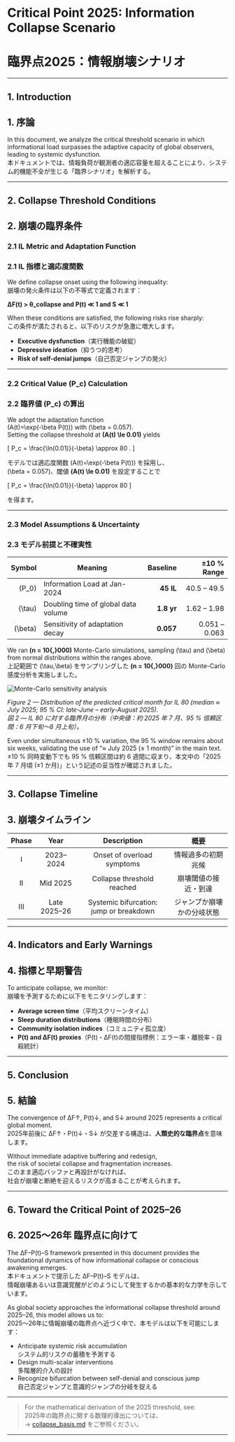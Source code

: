 # Critical Point 2025: Information Collapse Scenario  
# 臨界点2025：情報崩壊シナリオ

---

## 1. Introduction  
## 1. 序論

In this document, we analyze the critical threshold scenario in which informational load surpasses the adaptive capacity of global observers, leading to systemic dysfunction.  
本ドキュメントでは、情報負荷が観測者の適応容量を超えることにより、システム的機能不全が生じる「臨界シナリオ」を解析する。

---

## 2. Collapse Threshold Conditions  
## 2. 崩壊の臨界条件  

### 2.1 IL Metric and Adaptation Function  
### 2.1 IL 指標と適応度関数  

We define collapse onset using the following inequality:  
崩壊の発火条件は以下の不等式で定義されます：  

**ΔF(t) > θ_collapse and P(t) ≪ 1 and S ≪ 1**  

When these conditions are satisfied, the following risks rise sharply:  
この条件が満たされると、以下のリスクが急激に増大します。  

- **Executive dysfunction**（実行機能の破綻）  
- **Depressive ideation**（抑うつ的思考）  
- **Risk of self-denial jumps**（自己否定ジャンプの発火）  

---

### 2.2 Critical Value \(P_c\) Calculation  
### 2.2 臨界値 \(P_c\) の算出  

We adopt the adaptation function  
\(A(t)=\exp(-\beta P(t))\) with \(\beta = 0.057\).  
Setting the collapse threshold at **\(A(t) \le 0.01\)** yields  

\[
P_c = \frac{\ln(0.01)}{-\beta} \approx 80 .
\]

モデルでは適応度関数 \(A(t)=\exp(-\beta P(t))\) を採用し、  
\(\beta = 0.057\)、閾値 **\(A(t) \le 0.01\)** を設定することで  

\[
P_c = \frac{\ln(0.01)}{-\beta} \approx 80
\]

を得ます。  

---

### 2.3 Model Assumptions & Uncertainty  
### 2.3 モデル前提と不確実性  

| Symbol | Meaning | Baseline | ±10 % Range |  
|-------:|---------|---------:|------------:|  
| \(P_0\) | Information Load at Jan-2024 | **45 IL** | 40.5 – 49.5 |  
| \(\tau\) | Doubling time of global data volume | **1.8 yr** | 1.62 – 1.98 |  
| \(\beta\) | Sensitivity of adaptation decay | **0.057** | 0.051 – 0.063 |  

We ran **\(n = 10{,}000\)** Monte-Carlo simulations, sampling \(\tau\) and \(\beta\) from normal distributions within the ranges above.  
上記範囲で \(\tau,\beta\) をサンプリングした **\(n = 10{,}000\)** 回の Monte-Carlo 感度分析を実施しました。  

![Monte-Carlo sensitivity analysis](../assets/critical_month_histogram_v4.png)

*Figure 2 — Distribution of the predicted critical month for IL 80 (median ≈ July 2025; 95 % CI: late-June – early-August 2025).*  
*図 2 — IL 80 に対する臨界月の分布（中央値：約 2025 年 7 月、95 % 信頼区間：6 月下旬〜8 月上旬）。*  

Even under simultaneous ±10 % variation, the 95 % window remains about six weeks, validating the use of “≈ July 2025 (± 1 month)” in the main text.  
±10 % 同時変動下でも 95 % 信頼区間は約 6 週間に収まり、本文中の「2025 年 7 月頃 (±1 か月)」という記述の妥当性が確認されました。  

---

## 3. Collapse Timeline  
## 3. 崩壊タイムライン

| Phase | Year          | Description                                  | 概要                             |
|:-----:|:-------------:|:--------------------------------------------:|:--------------------------------:|
| I     | 2023–2024     | Onset of overload symptoms                   | 情報過多の初期兆候               |
| II    | Mid 2025      | Collapse threshold reached                   | 崩壊閾値の接近・到達             |
| III   | Late 2025–26  | Systemic bifurcation: jump or breakdown      | ジャンプか崩壊かの分岐状態       |

---

## 4. Indicators and Early Warnings  
## 4. 指標と早期警告

To anticipate collapse, we monitor:  
崩壊を予測するために以下をモニタリングします：

- **Average screen time**（平均スクリーンタイム）  
- **Sleep duration distributions**（睡眠時間の分布）  
- **Community isolation indices**（コミュニティ孤立度）  
- **P(t) and ΔF(t) proxies**（P(t)・ΔF(t)の間接指標例：エラー率・離脱率・自殺統計）

---

## 5. Conclusion  
## 5. 結論

The convergence of ΔF↑, P(t)↓, and S↓ around 2025 represents a critical global moment.  
2025年前後に ΔF↑・P(t)↓・S↓ が交差する構造は、**人類史的な臨界点**を意味します。

Without immediate adaptive buffering and redesign,  
the risk of societal collapse and fragmentation increases.  
このまま適応バッファと再設計がなければ、  
社会が崩壊と断絶を迎えるリスクが高まることが考えられます。

---

## 6. Toward the Critical Point of 2025–26  
## 6. 2025〜26年 臨界点に向けて

The ΔF–P(t)–S framework presented in this document provides the foundational dynamics of how informational collapse or conscious awakening emerges.  
本ドキュメントで提示した ΔF–P(t)–S モデルは、  
情報崩壊あるいは意識覚醒がどのようにして発生するかの基本的な力学を示しています。

As global society approaches the informational collapse threshold around 2025–26, this model allows us to:  
2025〜26年に情報崩壊の臨界点へ近づく中で、本モデルは以下を可能にします：

- Anticipate systemic risk accumulation  
  システム的リスクの蓄積を予測する  
- Design multi-scalar interventions  
  多階層的介入の設計  
- Recognize bifurcation between self-denial and conscious jump  
  自己否定ジャンプと意識的ジャンプの分岐を捉える

---

> For the mathematical derivation of the 2025 threshold, see:  
2025年の臨界点に関する数理的導出については、  
→ [collapse_basis.md](./collapse_basis.md)  をご参照ください。

---

